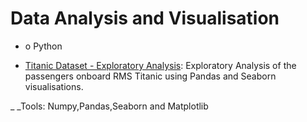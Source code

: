 # Data Analysis and Visualisation
>   
- o Python

- [Titanic Dataset - Exploratory Analysis](https://github.com/GummaSudeep/EDA-Exploratory-Data-Analysis/blob/master/Basic_Exploratory%20Data%20Analysis(EDA).ipynb): Exploratory Analysis of the passengers onboard RMS Titanic using Pandas and Seaborn visualisations.

_ _Tools: Numpy,Pandas,Seaborn and Matplotlib
